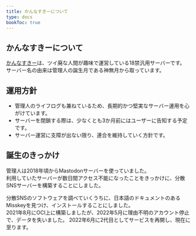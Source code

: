 ```yaml
---
title: かんなすきーについて
type: docs
bookToc: true
---
```


## かんなすきーについて

[かんなすきー](https://misskey.7ka.org/)は、ツイ廃な人間が趣味で運営している18禁汎用サーバーです。  
サーバー名の由来は管理人の誕生月である神無月から取っています。

## 運用方針

- 管理人のライフログも兼ねているため、長期的かつ堅実なサーバー運用を心がけています。
- サーバーを閉鎖する際は、少なくとも3か月前にはユーザーに告知する予定です。
- サーバー運営に支障が出ない限り、連合を維持していく方針です。 

## 誕生のきっかけ

管理人は2018年頃からMastodonサーバーを使っていました。  
利用していたサーバーが数日間アクセス不能になったことをきっかけに、分散SNSサーバーを構築することにしました。  

分散SNSのソフトウェアを調べていくうちに、日本語のドキュメントのあるMisskeyを見つけ、インストールすることにしました。  
2021年8月にOCI上に構築しましたが、2022年5月に理由不明のアカウント停止で、データを失いました。
2022年6月に2代目としてサービスを再開し、現在に至ります。
